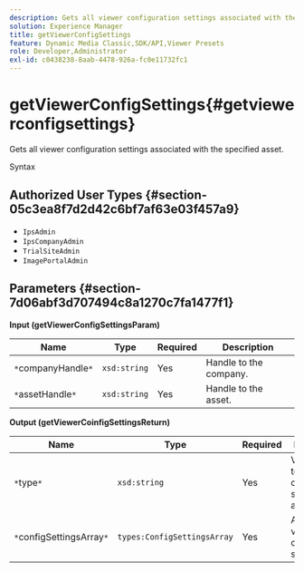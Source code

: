 ```yaml
---
description: Gets all viewer configuration settings associated with the specified asset.
solution: Experience Manager
title: getViewerConfigSettings
feature: Dynamic Media Classic,SDK/API,Viewer Presets
role: Developer,Administrator
exl-id: c0438238-8aab-4478-926a-fc0e11732fc1
---
```

# getViewerConfigSettings{#getviewerconfigsettings}

Gets all viewer configuration settings associated with the specified asset.

 Syntax 

## Authorized User Types {#section-05c3ea8f7d2d42c6bf7af63e03f457a9}

* `IpsAdmin` 
* `IpsCompanyAdmin` 
* `TrialSiteAdmin` 
* `ImagePortalAdmin`

## Parameters {#section-7d06abf3d707494c8a1270c7fa1477f1}

**Input (getViewerConfigSettingsParam)** 

|  Name  | Type  | Required  | Description  |
|---|---|---|---|
|  `*`companyHandle`*`  | `xsd:string`  | Yes  | Handle to the company.  |
|  `*`assetHandle`*`  | `xsd:string`  | Yes  | Handle to the asset.  |

**Output (getViewerCoinfigSettingsReturn)** 

|  Name  | Type  | Required  | Description  |
|---|---|---|---|
|  `*`type`*`  | `xsd:string`  | Yes  | Viewer type to which the configuration settings apply.  |
|  `*`configSettingsArray`*`  | `types:ConfigSettingsArray`  | Yes  | Array of viewer configuration settings.  |
